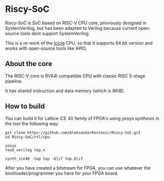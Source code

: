 # Riscy-SoC
Riscy-SoC is SoC based on RISC-V CPU core, previously designed in SystemVerilog, but has been adapted to Verilog because current open-source tools dont support SystemVerilog.

This is a re-work of the [Icicle](https://github.com/grahamedgecombe/icicle) CPU, so that it supports 64 bit version and works with open-source tools like APIO.

## About the core
The RISC-V core is RV64I compatible CPU with classic RISC 5-stage pipeline.

It has shared instruction and data memory (which is 8KiB).
## How to build


You can build it for Lattice iCE 40 family of FPGA's using yosys synthesis in the tool the following way:

```
git clone https://github.com/AleksandarKostovic/Riscy-SoC.git
cd Riscy-SoC/rtl/cpu

yosys
read_verilog top.v

synth_ice40 -top top -blif top.blif
```
After you have created a bitstream for FPGA, you can use whatever the bootloader/programmer you have for your FPGA board.
